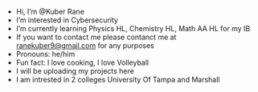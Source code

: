 - Hi, I’m @Kuber Rane
- I’m interested in Cybersecurity
- I’m currently learning Physics HL, Chemistry HL, Math AA HL for my IB
- If you want to contact me please contanct me at ranekuber9@gmail.com for any purposes
- Pronouns: he/him
- Fun fact: I love cooking, I love Volleyball
- I will be uploading my projects here
- I am intrested in 2 colleges University Of Tampa and Marshall 


